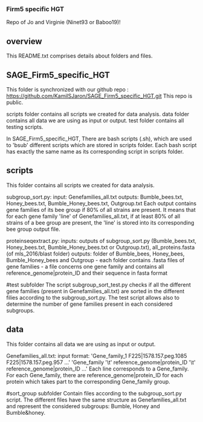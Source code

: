 ### Firm5 specific HGT

Repo of Jo and Virginie (Ninet93 or Baboo19)! 


## overview
This README.txt comprises details about folders and files.


## SAGE_Firm5_specific_HGT
This folder is synchronized with our github repo : https://github.com/KamilSJaron/SAGE_Firm5_specific_HGT.git
This repo is public.

scripts folder contains all scripts we created for data analysis.
data folder contains all data we are using as input or output.
test folder contains all testing scripts.


In SAGE_Firm5_specific_HGT, There are bash scripts (.sh), which are used to 'bsub' different scripts which are stored in scripts folder.
Each bash script has exactly the same name as its corresponding script in scripts folder.



## scripts
This folder contains all scripts we created for data analysis.

subgroup_sort.py:
input: Genefamilies_all.txt
outputs: Bumble_bees.txt, Honey_bees.txt, Bumble_Honey_bees.txt, Outgroup.txt
Each output contains gene families of its bee group if 80% of all strains are present.
It means that for each gene family 'line' of Genefamilies_all.txt, if at least 80% of all strains of a bee group are present, the 'line' is stored into its corresponding bee group output file.

proteinseqextract.py:
inputs: outputs of subgroup_sort.py (Bumble_bees.txt, Honey_bees.txt, Bumble_Honey_bees.txt or Outgroup.txt), all_proteins.fasta (of mls_2016/blast folder) 
outputs: folder of Bumble_bees, Honey_bees, Bumble_Honey_bees and Outgroup - each folder contains .fasta files of gene families - a file concerns one gene family and contains all reference_genome|protein_ID and their sequence in fasta format

#test subfolder
The script subgroup_sort_test.py checks if all the different gene families (present in Genefamilies_all.txt) are sorted in the different filies according to the subgroup_sort.py. The test script allows also to determine the number of gene families present in each considered subgroups.

## data
This folder contains all data we are using as input or output.

Genefamilies_all.txt: input
format: 'Gene_family_1	F225|1578.157.peg.1085	F225|1578.157.peg.957 ...'
'Gene_family '\t' reference_genome|protein_ID '\t' reference_genome|protein_ID ...'
Each line corresponds to a Gene_family. For each Gene_family, there are reference_genome|protein_ID for each protein which takes part to the corresponding Gene_family group.

#sort_group subfolder
Contain files according to the subgroup_sort.py script. 
The different files have the same structure as Genefamilies_all.txt and represent the considered subgroups: Bumble, Honey and Bumble&honey. 

